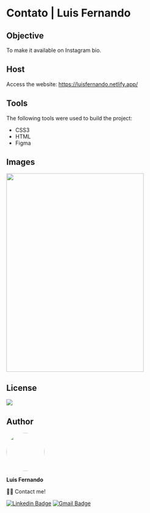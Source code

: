 # Contato | Luis Fernando

## Objective

To make it available on Instagram bio.

## Host

Access the website: https://luisfernando.netlify.app/
 
## Tools

The following tools were used to build the project:

- CSS3
- HTML
- Figma

## Images

<img src="https://user-images.githubusercontent.com/67171626/130609670-ec6667e5-cb4c-4794-8cac-9a8203ceb60d.png" width="360px" height="520px"/>

## License
<img src="https://img.shields.io/github/license/luisfernandodass/doebrasil"/>

## Author

 <img style="border-radius: 50%;" src="https://avatars.githubusercontent.com/u/67171626?s=460&u=609fc063322b859752a5675bd4e17657e650a389&v=4" width="100px;" alt=""/>
 
 <b>Luis Fernando</b>
 
👋🏽 Contact me!

[![Linkedin Badge](https://img.shields.io/badge/-Luis-blue?style=flat-square&logo=Linkedin&logoColor=white&link=https://www.linkedin.com/in/luisfernando/)](https://www.linkedin.com/in/luisfernando/) 
[![Gmail Badge](https://img.shields.io/badge/-luisfernandodass@gmail.com-c14438?style=flat-square&logo=Gmail&logoColor=white&link=mailto:luisfernandodass@gmail.com)](mailto:luisfernandodass@gmail.com)

